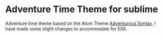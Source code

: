 # Adventure Time Theme for sublime

Adventure time theme based on the Atom Theme [Adventurous Syntax][git], I have made some slight changes to accommedate for ES6. 

[git]: <https://github.com/philpl/Adventurous-Syntax>

